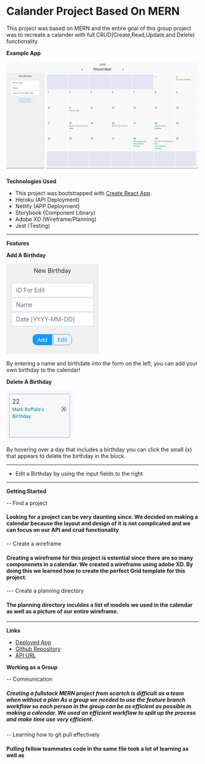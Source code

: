# Calander Project Based On MERN

This project was based on MERN and the entire goal of this group project was to recreate a calander with full CRUD(Create,Read,Update,and Delete) functionality. 

**Example App**

![Example App](./src/images/preview.png)

**Technologies Used**
- This project was bootstrapped with [Create React App](https://github.com/facebook/create-react-app).
- Heroku (API Deployment)
- Netlify (APP Deployment)
- Storybook (Component Library)
- Adobe XD (Wireframe/Planning)
- Jest (Testing)
---

**Features**

**Add A Birthday**

![Example App](./src/images/addPreview.png)

By entering a name and birthdate into the form on the left, you can add your own birthday to the calendar!

**Delete A Birthday**

![Example App](./src/images/deletePreview.png)

By hovering over a day that includes a birthday you can click the small (x) that appears to delete the birthday in the block.

---

- Edit a Birthday by using the input fields to the right
---

**Getting Started**

-- Find a project 

#### Looking for a project can be very daunting since. We decided on making a calendar because the layout and design of it is not complicated and we can focus on our API and crud functionality
-- Create a wireframe

#### Creating a wireframe for this project is estential since there are so many componenets in a calendar. We created a wireframe using adobe XD. By doing this we learned how to create the perfect Grid template for this project. 

--- Create a planning directory

#### The planning directory inculdes a list of models we used in the calendar as well as a picture of our entire wireframe.
---
**Links**
- [Deployed App](https://5dd8005397f25700083890c9--calanderproject.netlify.com/)
- [Github Repository](https://github.com/nickmckenney/calanderprojectMERN)
- [API URL](https://calendar-api-deploy.herokuapp.com/)

**Working as a Group**

-- Communication

##### Creating a fullstack MERN project from scartch is difficult as a team when without a plan As a group we needed to use the feature branch workflow so each person in the group can be as efficient as possible in making a calendar. We used an efficient workflow to split up the process and make time use very efficient.


-- Learning how to git pull effectively

#### Pulling fellow teammates code in the same file took a lot of learning as well as
